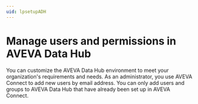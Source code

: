 ```yaml
---
uid: lpsetupADH
---
```


# Manage users and permissions in AVEVA Data Hub

You can customize the AVEVA Data Hub environment to meet your organization's requirements and needs. As an administrator, you use AVEVA Connect to add new users by email address. You can only add users and groups to AVEVA Data Hub that have already been set up in AVEVA Connect.

